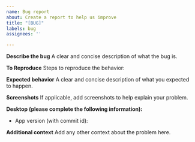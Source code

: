 ```yaml
---
name: Bug report
about: Create a report to help us improve
title: "[BUG]"
labels: bug
assignees: ''

---
```


**Describe the bug**
A clear and concise description of what the bug is.

**To Reproduce**
Steps to reproduce the behavior:
<!---
1. Go to '...'
2. Click on '....'
3. Scroll down to '....'
4. See error
--->

**Expected behavior**
A clear and concise description of what you expected to happen.

**Screenshots**
If applicable, add screenshots to help explain your problem.

**Desktop (please complete the following information):**
 - App version (with commit id): 

**Additional context**
Add any other context about the problem here.

